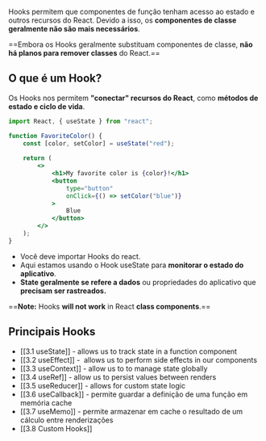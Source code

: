Hooks permitem que componentes de função tenham acesso ao estado e outros recursos do React. Devido a isso, os **componentes de classe geralmente não são mais necessários**.

==Embora os Hooks geralmente substituam componentes de classe, **não há planos para remover classes** do React.==
## O que é um Hook?
Os Hooks nos permitem **"conectar" recursos do React**, como **métodos de estado e ciclo de vida**.
```jsx
import React, { useState } from "react";

function FavoriteColor() {
	const [color, setColor] = useState("red");
	
	return (
		<>
			<h1>My favorite color is {color}!</h1>
			<button
				type="button"
				onClick={() => setColor("blue")}
			>
				Blue
			</button>
		</>
	);
}
```

- Você deve importar Hooks do react.
- Aqui estamos usando o Hook useState para **monitorar o estado do aplicativo**.
- **State geralmente se refere a dados** ou propriedades do aplicativo que **precisam ser rastreados.**

==**Note:** Hooks **will not work** in React **class components**.==
## Principais Hooks
- [[3.1 useState]] - allows us to track state in a function component
- [[3.2 useEffect]] -  allows us to perform side effects in our components
- [[3.3 useContext]] - allow us to to manage state globally
- [[3.4 useRef]] - allow us to persist values between renders
- [[3.5 useReducer]] - allows for custom state logic
- [[3.6 useCallback]] - permite guardar a definição de uma função em memória cache
- [[3.7 useMemo]] - permite armazenar em cache o resultado de um cálculo entre renderizações
- [[3.8 Custom Hooks]]
